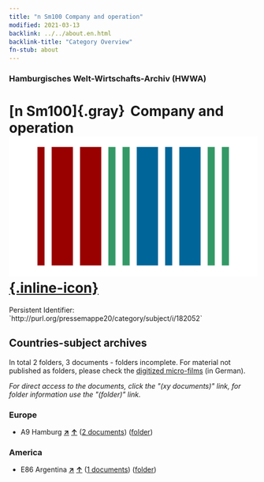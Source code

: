```yaml
---
title: "n Sm100 Company and operation"
modified: 2021-03-13
backlink: ../../about.en.html
backlink-title: "Category Overview"
fn-stub: about
---
```


### Hamburgisches Welt-Wirtschafts-Archiv (HWWA)

# [n Sm100]{.gray}&#8201; Company and operation &#160; [![Wikidata](/images/Wikidata-logo.svg "Wikidata"){.inline-icon}](http://www.wikidata.org/entity/Q104710385)

<div class="hint">Persistent Identifier: `http://purl.org/pressemappe20/category/subject/i/182052`</div>







## Countries-subject archives





In total 2 folders, 3 documents - folders incomplete.
For material not published as folders, please check the [digitized micro-films](/film/h1_sh.de.html) (in German).

_For direct access to the documents, click the "(xy documents)" link, for folder information use the "(folder)" link._



### Europe

- A9 Hamburg [**&nearr;**](../../../geo/i/140905/about.en.html "Hamburg (all folders)") [**&uarr;**](../../../geo/about.en.html#A9 "Country category system") (<a href="https://pm20.zbw.eu/iiifview/folder/sh/140905,182052" title="about: Hamburg : Company and operation" target="_blank">2 documents</a>) ([folder](../../../../folder/sh/1409xx/140905/1820xx/182052/about.en.html))

### America

- E86 Argentina [**&nearr;**](../../../geo/i/141692/about.en.html "Argentina (all folders)") [**&uarr;**](../../../geo/about.en.html#E86 "Country category system") (<a href="https://pm20.zbw.eu/iiifview/folder/sh/141692,182052" title="about: Argentina : Company and operation" target="_blank">1 documents</a>) ([folder](../../../../folder/sh/1416xx/141692/1820xx/182052/about.en.html))








